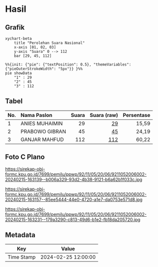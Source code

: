 # Hasil

## Grafik

```mermaid
xychart-beta
    title "Perolehan Suara Nasional"
    x-axis [01, 02, 03]
    y-axis "Suara" 0 --> 112
    bar [29, 45, 112]
```

```mermaid
%%{init: {"pie": {"textPosition": 0.5}, "themeVariables": {"pieOuterStrokeWidth": "5px"}} }%%
pie showData
    "1" : 29
    "2" : 45
    "3" : 112
```

## Tabel

| No. | Nama Paslon    | Suara | Suara (raw) | Persentase |
|:--- |:-------------- | -----:| -----------:| ----------:|
| 1   | ANIES MUHAIMIN | 29    | [29][p-1]   | 15,59      |
| 2   | PRABOWO GIBRAN | 45    | [45][p-2]   | 24,19      |
| 3   | GANJAR MAHFUD  | 112   | [112][p-3]  | 60,22      |


[p-1]: https://github.com/gigit-pemilu/pemilu-2024/blob/main/pilpres/hitung-suara/sub/92-papua-barat/sub/11-manokwari-selatan/sub/05-momi-waren/sub/2006-demini/sub/002-tps/sub/paslon-1.txt
[p-2]: https://github.com/gigit-pemilu/pemilu-2024/blob/main/pilpres/hitung-suara/sub/92-papua-barat/sub/11-manokwari-selatan/sub/05-momi-waren/sub/2006-demini/sub/002-tps/sub/paslon-2.txt
[p-3]: https://github.com/gigit-pemilu/pemilu-2024/blob/main/pilpres/hitung-suara/sub/92-papua-barat/sub/11-manokwari-selatan/sub/05-momi-waren/sub/2006-demini/sub/002-tps/sub/paslon-3.txt

## Foto C Plano

https://sirekap-obj-formc.kpu.go.id/7699/pemilu/ppwp/92/11/05/20/06/9211052006002-20240215-163139--b006a329-93d2-4b38-9121-b6a62b1f033c.jpg

https://sirekap-obj-formc.kpu.go.id/7699/pemilu/ppwp/92/11/05/20/06/9211052006002-20240215-163157--85ee5444-44e0-4720-a1e7-da0753e571d8.jpg

https://sirekap-obj-formc.kpu.go.id/7699/pemilu/ppwp/92/11/05/20/06/9211052006002-20240215-163231--179a3290-c813-49d6-b1e2-fb18da205720.jpg


## Metadata

| Key        | Value               |
| ---------- | ------------------- |
| Time Stamp | 2024-02-25 12:00:00 |



